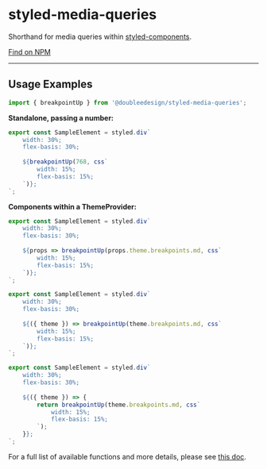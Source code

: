 # styled-media-queries

Shorthand for media queries within [styled-components](https://styled-components.com/).

[Find on NPM](https://www.npmjs.com/package/@doubleedesign/styled-media-queries)

---

## Usage Examples

```javascript
import { breakpointUp } from '@doubleedesign/styled-media-queries';
```

**Standalone, passing a number:**
```javascript
export const SampleElement = styled.div`
    width: 30%;
    flex-basis: 30%;
    
    ${breakpointUp(768, css`
        width: 15%;
        flex-basis: 15%;
    `)};
`;
```

**Components within a ThemeProvider:**

```javascript
export const SampleElement = styled.div`
    width: 30%;
    flex-basis: 30%;
    
    ${props => breakpointUp(props.theme.breakpoints.md, css`
        width: 15%;
        flex-basis: 15%;
    `)};
`;
```
```javascript
export const SampleElement = styled.div`
    width: 30%;
    flex-basis: 30%;
    
    ${({ theme }) => breakpointUp(theme.breakpoints.md, css`
        width: 15%;
        flex-basis: 15%;
    `)};
`;
```
```javascript
export const SampleElement = styled.div`
    width: 30%;
    flex-basis: 30%;
    
    ${({ theme }) => {
        return breakpointUp(theme.breakpoints.md, css`
            width: 15%;
            flex-basis: 15%;
        `);
    }};
`;
```
For a full list of available functions and more details, please see [this doc](https://github.com/doubleedesign/styled-media-queries/blob/master/docs.md).
